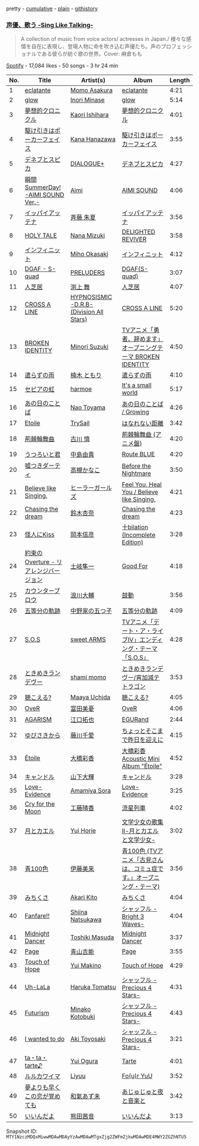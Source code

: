 pretty - [cumulative](/playlists/cumulative/37i9dQZF1DXc7RvXTzD4rW.md) - [plain](/playlists/plain/37i9dQZF1DXc7RvXTzD4rW) - [githistory](https://github.githistory.xyz/mackorone/spotify-playlist-archive/blob/main/playlists/plain/37i9dQZF1DXc7RvXTzD4rW)

### [声優、歌う \-Sing Like Talking\-](https://open.spotify.com/playlist/37i9dQZF1DXc7RvXTzD4rW)

> A collection of music from voice actors/ actresses in Japan./ 様々な感情を自在に表現し、登場人物に命を吹き込む声優たち。声のプロフェッショナルである彼らが紡ぐ歌の世界。Cover: 麻倉もも

[Spotify](https://open.spotify.com/user/spotify) - 17,084 likes - 50 songs - 3 hr 24 min

| No. | Title | Artist(s) | Album | Length |
|---|---|---|---|---|
| 1 | [eclatante](https://open.spotify.com/track/112WDXECopsAdtn7SsMP0x) | [Momo Asakura](https://open.spotify.com/artist/1JOGWTUQPoSQXniAYcDMKy) | [eclatante](https://open.spotify.com/album/5hKIOSEGI4lWBtgh8by38x) | 4:21 |
| 2 | [glow](https://open.spotify.com/track/4ncBdqzk2bviwGT2ZQUAPW) | [Inori Minase](https://open.spotify.com/artist/6Aal2uLlwnLAQwSI7apV11) | [glow](https://open.spotify.com/album/7pIOEgfTkYsMZwsjdKw5Z0) | 5:14 |
| 3 | [夢想的クロニクル](https://open.spotify.com/track/1gCtuZ1H0PbzBkNY1UIx6n) | [Kaori Ishihara](https://open.spotify.com/artist/0iozpQbR93p8mOSDrevajw) | [夢想的クロニクル](https://open.spotify.com/album/4NvsZjjP7cG1eTuK7Q1Q6w) | 4:01 |
| 4 | [駆け引きはポーカーフェイス](https://open.spotify.com/track/2rndtIOj7hxQ5Mhv2s5CqP) | [Kana Hanazawa](https://open.spotify.com/artist/44u07DJH5eTBDjhZ7LpMO0) | [駆け引きはポーカーフェイス](https://open.spotify.com/album/1yy1XesRCfw0BGJRM4Gky6) | 3:55 |
| 5 | [デネブとスピカ](https://open.spotify.com/track/1hWAQK2Mrs9cpvfOq00j4K) | [DIALOGUE+](https://open.spotify.com/artist/2edEpSuGIPWwl7QJF3hXM0) | [デネブとスピカ](https://open.spotify.com/album/6h7qKLn5gAuEmMOJrDZ8h4) | 4:27 |
| 6 | [瞬間SummerDay! \-AIMI SOUND Ver.\-](https://open.spotify.com/track/7E1pA9rnSxjEZwq7DRiode) | [Aimi](https://open.spotify.com/artist/4csDToi5WSYjE48uYt0uYi) | [AIMI SOUND](https://open.spotify.com/album/7MdsF6SQF5LIkZK82DhaDr) | 4:06 |
| 7 | [イッパイアッテナ](https://open.spotify.com/track/1Dk02TAykLIuwesDG2G2jx) | [斉藤 朱夏](https://open.spotify.com/artist/19ojIp8CiO4yOQlvzVJEGS) | [イッパイアッテナ](https://open.spotify.com/album/4BLiWKbbYPgtSBN7gMioP2) | 3:56 |
| 8 | [HOLY TALE](https://open.spotify.com/track/2mM3EpaWr850L0hsZ5enND) | [Nana Mizuki](https://open.spotify.com/artist/0W2x7650Lt2CEIIcLHXmsE) | [DELIGHTED REVIVER](https://open.spotify.com/album/3lRVQZ0Gbzk6OqXFIhOkNO) | 3:58 |
| 9 | [インフィニット](https://open.spotify.com/track/6b4f78XcnPlxOJpNjmD2j8) | [Miho Okasaki](https://open.spotify.com/artist/0GORgBglHGw3bMnj3wYpRm) | [インフィニット](https://open.spotify.com/album/32PkEDbpR6T1uLpt5r43r7) | 4:12 |
| 10 | [DGAF \- S\-quad](https://open.spotify.com/track/23KRMrBfqmPLnXVGlLTTYH) | [PRELUDERS](https://open.spotify.com/artist/08GdvK322sPgeFx1xMDQNU) | [DGAF\(S\-quad\)](https://open.spotify.com/album/2aufQhE2LsciY5jIdYI364) | 3:07 |
| 11 | [人芝居](https://open.spotify.com/track/74sYtRs4LCDIpdBP8xDMSP) | [渕上 舞](https://open.spotify.com/artist/2FS1GkRyHcBhVGfo40uZQE) | [人芝居](https://open.spotify.com/album/7vRJFhwnCxhkQnk9SnSg4U) | 4:07 |
| 12 | [CROSS A LINE](https://open.spotify.com/track/4XavZrAn9OxuRDz0mbOidg) | [HYPNOSISMIC \-D.R.B\- \(Division All Stars\)](https://open.spotify.com/artist/6QR0aIEAemEigDCKjOVxe0) | [CROSS A LINE](https://open.spotify.com/album/4UTXT4DuQX43KjXzxYCkbV) | 5:20 |
| 13 | [BROKEN IDENTITY](https://open.spotify.com/track/3gMEht2Xex0TCghLOl4ePe) | [Minori Suzuki](https://open.spotify.com/artist/3Ath9xfI4WBdrZPFQ4VX9A) | [TVアニメ「勇者、辞めます」オープニングテーマ BROKEN IDENTITY](https://open.spotify.com/album/7nZYIo5X1P0ly4rQScxoiy) | 4:50 |
| 14 | [遣らずの雨](https://open.spotify.com/track/6vQ8WVHugsqwRYxU68mdu8) | [楠木 ともり](https://open.spotify.com/artist/0eic2NIS2q4R4jZpKSH7cr) | [遣らずの雨](https://open.spotify.com/album/4y7XFPKaws67aaYusg0md8) | 4:10 |
| 15 | [セピアの虹](https://open.spotify.com/track/4qnD3Qbl9pbKVLHtMtyjXo) | [harmoe](https://open.spotify.com/artist/4wegqzSv4E67Hjwsu0kpHt) | [It's a small world](https://open.spotify.com/album/10vufjeDyyOVTUG1OIBlKK) | 5:17 |
| 16 | [あの日のことば](https://open.spotify.com/track/2bFuloLzFQ6wkBZq2P9gOF) | [Nao Toyama](https://open.spotify.com/artist/5FQ4vbNwpE1wFGoOPecJB9) | [あの日のことば / Growing](https://open.spotify.com/album/2uwhDqO7HjJULspAfWD5AM) | 4:26 |
| 17 | [Etoile](https://open.spotify.com/track/5JJYQ1nVJwRxM2iwcxbjkv) | [TrySail](https://open.spotify.com/artist/3YmAt9U9INQwxAwfgMVfKD) | [はなれない距離](https://open.spotify.com/album/08XGGxkQVD3MBcgNbmlFs0) | 3:42 |
| 18 | [荊棘輪舞曲](https://open.spotify.com/track/2IN8nMFDFzZUTIMijQf4VS) | [古川 慎](https://open.spotify.com/artist/7cqs65sOpEfqF5T0XFnAWc) | [荊棘輪舞曲 \(アニメ盤\)](https://open.spotify.com/album/79XFLkM5vF2HdkpsaQoaND) | 4:20 |
| 19 | [うつろいと君](https://open.spotify.com/track/7lGmBFs2YqvXAurQlh3Ry3) | [中島由貴](https://open.spotify.com/artist/4VVL5VuNtNn5BhbqASUhj7) | [Route BLUE](https://open.spotify.com/album/5ws73fegng3yitV0nBdTIO) | 4:20 |
| 20 | [嘘つきダーティ](https://open.spotify.com/track/6F6aBeXTbtXiDU0xfR2gxj) | [高槻かなこ](https://open.spotify.com/artist/2do49zyzTTvfteT4XSof5k) | [Before the Nightmare](https://open.spotify.com/album/5hKG7hWvVwM2AhX2hDFBwh) | 3:50 |
| 21 | [Believe like Singing.](https://open.spotify.com/track/4ZEM3UVwAeCwgUnSvHbSE6) | [ヒーラーガールズ](https://open.spotify.com/artist/1HuPt90wb4ycLPW6YijtWC) | [Feel You, Heal You / Believe like Singing.](https://open.spotify.com/album/4TOTSqfdXDVgTdGjbUGY03) | 4:21 |
| 22 | [Chasing the dream](https://open.spotify.com/track/2Q2jRvS2oH51628ehkAy7G) | [鈴木杏奈](https://open.spotify.com/artist/1rurXiTSARlQc9Q3ybRuwX) | [Chasing the dream](https://open.spotify.com/album/09G1k7U5XlLLtSfSBWUjFr) | 4:23 |
| 23 | [怪人にKiss](https://open.spotify.com/track/0gEdWQObEvfX5Wx7ViETAH) | [岡本信彦](https://open.spotify.com/artist/4LnBMr1Dx4lzwe4txArNCR) | [十bilation \(Incomplete Edition\)](https://open.spotify.com/album/2aBEfTkvwSg0UclrfEoCsD) | 3:28 |
| 24 | [約束のOverture \- リアレンジバージョン](https://open.spotify.com/track/0G93wdmkCJ576eHSwZK9yZ) | [土岐隼一](https://open.spotify.com/artist/0qDE2zIQMn6bSgEPUsWGsi) | [Good For](https://open.spotify.com/album/2gNrUIMXZSJwRg2qlJ6K5e) | 4:18 |
| 25 | [カウンターブロウ](https://open.spotify.com/track/2VRG7h2Tmcbnx7yZtSkCuR) | [浪川大輔](https://open.spotify.com/artist/5mchqa3eKySQx0LcrovrJg) | [鼓動](https://open.spotify.com/album/2pOWAQB0Q70R1X5C93aPII) | 3:56 |
| 26 | [五等分の軌跡](https://open.spotify.com/track/2x8LTwwFltPH8kjOThZaWu) | [中野家の五つ子](https://open.spotify.com/artist/28ile6AlnprjyeQzy4F0SB) | [五等分の軌跡](https://open.spotify.com/album/1LwNX4lCrDG1LJpFSMT11Z) | 4:09 |
| 27 | [S.O.S](https://open.spotify.com/track/0PQq6VYNSo9jWPwMBr1JLr) | [sweet ARMS](https://open.spotify.com/artist/4VNX81QK24dwtTCv4lx8Ae) | [TVアニメ「デート・ア・ライブIV」エンディング・テーマ「S.O.S」](https://open.spotify.com/album/5EHoQqsyT6u2OjSkuSSOEd) | 4:28 |
| 28 | [ときめきランデヴー](https://open.spotify.com/track/1GWF05n9SYXuYJa1BdvZ1p) | [shami momo](https://open.spotify.com/artist/1ZUD2c0oZ3X1LbKquXsi5x) | [ときめきランデヴー/宵加減テトラゴン](https://open.spotify.com/album/6QuXUC1dYsNucbTIzn70yW) | 3:53 |
| 29 | [聴こえる?](https://open.spotify.com/track/7GcvnBOg6XvRLSiZkbMxMf) | [Maaya Uchida](https://open.spotify.com/artist/4hJl41jTq14yNuc1f3bLe6) | [聴こえる?](https://open.spotify.com/album/4EHOHkOBpbMRs8JCjzt4T8) | 4:05 |
| 30 | [OveR](https://open.spotify.com/track/4zkoAH6gFmFXkGI4oIbUDf) | [富田美憂](https://open.spotify.com/artist/1wEom777vdHnxPv3HxHwg0) | [OveR](https://open.spotify.com/album/1tDtjs2Ys6xIdc9UQywigo) | 4:06 |
| 31 | [AGARISM](https://open.spotify.com/track/5K1P3emj5y1CKNWHnZfE1g) | [江口拓也](https://open.spotify.com/artist/7M4999xcRPjRunHN5lu9Oj) | [EGURand](https://open.spotify.com/album/5hT3Df6xhY1A9NEeNC4t3j) | 2:44 |
| 32 | [ゆびさきから](https://open.spotify.com/track/2Msl16KlaFbK3GwDxHw1qe) | [藤川千愛](https://open.spotify.com/artist/4KtWUs76w4g6Ck12wskjeg) | [ちょっとそこまで昨日を迎えに](https://open.spotify.com/album/6isd33tinRAlYHU5Nq0znS) | 4:15 |
| 33 | [Étoile](https://open.spotify.com/track/5pkzGvJdSCHt6JOPkiPtKl) | [大橋彩香](https://open.spotify.com/artist/74VIJfMSLnKe5eU3yvv2RT) | [大橋彩香 Acoustic Mini Album "Étoile"](https://open.spotify.com/album/5Cwb2gyvDQEg1ZXXFw3yRH) | 4:52 |
| 34 | [キャンドル](https://open.spotify.com/track/3guwFH5LZFtVCTdzI69dIc) | [山下大輝](https://open.spotify.com/artist/4JFyikk3GFeUaSYiSKuXEB) | [キャンドル](https://open.spotify.com/album/3EIB8sTll5zVx8dU54R2ju) | 3:28 |
| 35 | [Love\-Evidence](https://open.spotify.com/track/4KmhIHRUmZ7ND8RM8Trt2o) | [Amamiya Sora](https://open.spotify.com/artist/0RLTJBHe0jhxEVsYMVCMz0) | [Love\-Evidence](https://open.spotify.com/album/6TDFwzNnos4RFkmDG7lNnG) | 3:25 |
| 36 | [Cry for the Moon](https://open.spotify.com/track/4H16CvnP6NOExQYO1DY2of) | [工藤晴香](https://open.spotify.com/artist/0U9bZHBbrFVL4T4NShSvdc) | [流星列車](https://open.spotify.com/album/43fD05oNZfTmSg6UZWo6UG) | 4:02 |
| 37 | [月とカエル](https://open.spotify.com/track/2AC2a8IVi96iXdgtipWdJG) | [Yui Horie](https://open.spotify.com/artist/7LKC71aoVTsDcHP9weRH9R) | [文学少女の歌集Ⅱ\-月とカエルと文学少女\-](https://open.spotify.com/album/7oDD43xiiHGR1pBn5EssNE) | 3:02 |
| 38 | [青100色](https://open.spotify.com/track/6tP2bYIUMcDFn9Zfs9ZAE4) | [伊藤美来](https://open.spotify.com/artist/4IcWgtz5hpMVQ8ZFEXUSAD) | [青100色 \(TVアニメ「古見さんは、コミュ症です。」オープニング・テーマ\)](https://open.spotify.com/album/3SpGjj6yNjbv5OvObTrPNy) | 3:56 |
| 39 | [みちくさ](https://open.spotify.com/track/3gH7Af4Y7FTuPAclJQdma8) | [Akari Kito](https://open.spotify.com/artist/5PFOljHpjdOGpyP34FGr8S) | [みちくさ](https://open.spotify.com/album/2Qn7c6ilWo9ovRXieweXaS) | 4:04 |
| 40 | [Fanfare!!](https://open.spotify.com/track/5P79Y9MK1EzWGIis54F6ep) | [Shiina Natsukawa](https://open.spotify.com/artist/1fkqRIgZFVQAsJT6D8L3JZ) | [シャッフル \-Bright 3 Waves\-](https://open.spotify.com/album/6jpr8lf8u9QH2NDp22ksIw) | 4:04 |
| 41 | [Midnight Dancer](https://open.spotify.com/track/13uO9ybQF9TpUoXznKDKGy) | [Toshiki Masuda](https://open.spotify.com/artist/1Qz3LZxddVIJwD19VdTkE2) | [Midnight Dancer](https://open.spotify.com/album/7bbT7SAXzE3cOm4Sia53Jy) | 3:37 |
| 42 | [Page](https://open.spotify.com/track/7o840hKh2apRUScyJLpdvh) | [青山吉能](https://open.spotify.com/artist/41AMM7nACzTXN8OCVTsFvP) | [Page](https://open.spotify.com/album/20529PQLvWrojRnsO7MlAG) | 3:55 |
| 43 | [Touch of Hope](https://open.spotify.com/track/1YULPeQbOrmIRx0QK8C1Mf) | [Yui Makino](https://open.spotify.com/artist/6EtarAFCJoZ2AvMuleZw0G) | [Touch of Hope](https://open.spotify.com/album/1J5tJNbVxypsb2lzi4mCs7) | 4:29 |
| 44 | [Uh\-LaLa](https://open.spotify.com/track/0vM04JVmXvkG0KS1iUOBmE) | [Haruka Tomatsu](https://open.spotify.com/artist/17Xrh1jox4g1VQcUcIcgra) | [シャッフル \-Precious 4 Stars\-](https://open.spotify.com/album/1Tok6e8q3GraJP63lgmTSe) | 4:31 |
| 45 | [Futurism](https://open.spotify.com/track/4qA2NaMNYTyMdJ8ZscECVf) | [Minako Kotobuki](https://open.spotify.com/artist/1NGAO9BGAOwKrv0dtjXRpP) | [シャッフル \-Precious 4 Stars\-](https://open.spotify.com/album/1Tok6e8q3GraJP63lgmTSe) | 4:43 |
| 46 | [I wanted to do](https://open.spotify.com/track/2en209WYMA55IB61O0x2sL) | [Aki Toyosaki](https://open.spotify.com/artist/6aieZOzFuKqDoq1QWdZEEP) | [シャッフル \-Precious 4 Stars\-](https://open.spotify.com/album/1Tok6e8q3GraJP63lgmTSe) | 3:21 |
| 47 | [ta・ta・tarte♪](https://open.spotify.com/track/4C0WeaBiOXUzp9x4I3KbTO) | [Yui Ogura](https://open.spotify.com/artist/4BVBO54UlQrzDW66hSEefy) | [Tarte](https://open.spotify.com/album/5iXDEg9K3ne75qQG7EzVxR) | 4:01 |
| 48 | [ルルカワイマ](https://open.spotify.com/track/30y5c06JAfVrzYFOdzkthR) | [Liyuu](https://open.spotify.com/artist/3KEJMe6WtlsRJP9qR3Juqn) | [Fo\(u\)r YuU](https://open.spotify.com/album/1AEqYPpFCn63xMxMA6qhOU) | 3:52 |
| 49 | [夢よりも早くこの恋が覚めても](https://open.spotify.com/track/6vUCeKFR6Kb1AGODIT7yYL) | [和氣あず未](https://open.spotify.com/artist/3xmpisx9RrqCxxnkzD3dYK) | [あじゅじゅと夜と音楽と](https://open.spotify.com/album/2wC9ZGJSE7IwWJZjLd1Tqb) | 3:42 |
| 50 | [いいんだよ](https://open.spotify.com/track/3IhW4a12lgcu7OUSDtpmVZ) | [熊田茜音](https://open.spotify.com/artist/6atbj1ekQT3aHVY551wxqb) | [いいんだよ](https://open.spotify.com/album/4c4hMYrDhTgwlGgiYjij8h) | 3:13 |

Snapshot ID: `MTY1NzczMDQxMiwwMDAwMDAyYzAwMDAwMTgxZjg2ZWFmZjkwMDAwMDE4MWY2ZGZhNTU5`
